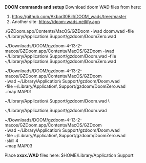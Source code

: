 **DOOM commands and setup**
Download doom WAD files from here: 
1) https://github.com/Akbar30Bill/DOOM_wads/tree/master
2) Another site: https://doom-wads.netlify.app


./GZDoom.app/Contents/MacOS/GZDoom -iwad doom.wad -file ~/Library/Application\ Support/gzdoom/DoomZero.wad

~/Downloads/DOOM/gzdoom-4-13-2-macos/GZDoom.app/Contents/MacOS/GZDoom -iwad ~/Library/Application\ Support/gzdoom/Doom.wad -file ~/Library/Application\ Support/gzdoom/DoomZero.wad


~/Downloads/DOOM/gzdoom-4-13-2-macos/GZDoom.app/Contents/MacOS/GZDoom \
-iwad ~/Library/Application\ Support/gzdoom/Doom.wad \
-file ~/Library/Application\ Support/gzdoom/DoomZero.wad \
+map MAP01

~/Library/Application\ Support/gzdoom/Doom.wad \

~/Library/Application\ Support/gzdoom/Doom.wad

~/Downloads/DOOM/gzdoom-4-13-2-macos/GZDoom.app/Contents/MacOS/GZDoom \
-iwad ~/Library/Application\ Support/gzdoom/Doom.wad \
-file ~/Library/Application\ Support/gzdoom/DoomZero.wad \
-skill 4 \
+map MAP03


Place **xxxx.WAD** files here:  $HOME/Library/Application Support

